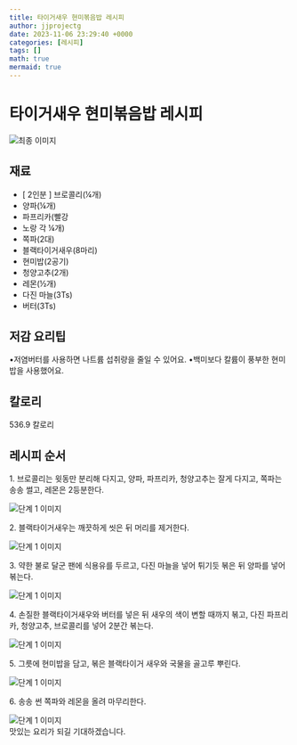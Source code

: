 ```yaml
---
title: 타이거새우 현미볶음밥 레시피
author: jjprojectg
date: 2023-11-06 23:29:40 +0000
categories: [레시피]
tags: []
math: true
mermaid: true
---
```

<meta name="og:type" content="website" />
<meta charset="UTF-8">
<div class="header">
<h1>타이거새우 현미볶음밥 레시피</h1>
</div>

<div class="container my-4">
<div class="row">
<div class="col-12 col-md-6">
<div class="recipe-image">
<img src="https://www.foodsafetykorea.go.kr/common/ecmFileView.do?ecm_file_no=1NxSkgr98sn" class="step-image" alt="최종 이미지">
</div>
</div>
<div class="col-12 col-md-6">
<div class="ingredients">
<h2>재료</h2>
<ul class='card'>
<li> [ 2인분 ] 브로콜리(¼개) </li>
<li>  양파(¼개) </li>
<li>  파프리카(빨강 </li>
<li>  노랑 각 ¼개) </li>
<li>  쪽파(2대) </li>
<li>  블랙타이거새우(8마리) </li>
<li>  현미밥(2공기) </li>
<li>  청양고추(2개) </li>
<li>  레몬(½개) </li>
<li>  다진 마늘(3Ts) </li>
<li>  버터(3Ts) </li>

</ul>
</div>
</div>
<div class="col-12 col-md-6">
<div class="ingredients">
<h2>저감 요리팁</h2>
<div class='card'> 
<p >
•저염버터를 사용하면 나트륨 섭취량을 줄일 수 있어요.
•백미보다 칼륨이 풍부한 현미밥을 사용했어요.
</p>
</div>
</div>
<div class="ingredients">
<h2>칼로리</h2>
<div class='card'> 
<p>
536.9 칼로리
</p>
</div>
</div>
</div>
</div>

<h2 class="my-4">레시피 순서</h2>
<div class="card recipe-card">
<div class="card-body recipe-stesp">
<p class="card-text step-description">1. 브로콜리는 윗동만 분리해 다지고, 양파, 파프리카, 청양고추는 잘게 다지고, 쪽파는 송송 썰고, 레몬은 2등분한다.</p>
<img src="https://www.foodsafetykorea.go.kr/common/ecmFileView.do?ecm_file_no=1NxSkgr9GLe" alt="단계 1 이미지" class="step-image">
</div>
</div>

<div class="card recipe-card">
<div class="card-body recipe-stesp">
<p class="card-text step-description">2. 블랙타이거새우는 깨끗하게 씻은 뒤 머리를 제거한다.</p>
<img src="https://www.foodsafetykorea.go.kr/common/ecmFileView.do?ecm_file_no=1NxSkgr9GOC" alt="단계 1 이미지" class="step-image">
</div>
</div>

<div class="card recipe-card">
<div class="card-body recipe-stesp">
<p class="card-text step-description">3. 약한 불로 달군 팬에 식용유를 두르고, 다진 마늘을 넣어 튀기듯 볶은 뒤 양파를 넣어 볶는다.</p>
<img src="https://www.foodsafetykorea.go.kr/common/ecmFileView.do?ecm_file_no=1NxSkgr9GRO" alt="단계 1 이미지" class="step-image">
</div>
</div>

<div class="card recipe-card">
<div class="card-body recipe-stesp">
<p class="card-text step-description">4. 손질한 블랙타이거새우와 버터를 넣은 뒤 새우의 색이 변할 때까지 볶고, 다진 파프리카, 청양고추, 브로콜리를 넣어 2분간 볶는다.</p>
<img src="https://www.foodsafetykorea.go.kr/common/ecmFileView.do?ecm_file_no=1NxSkgr9GTo" alt="단계 1 이미지" class="step-image">
</div>
</div>

<div class="card recipe-card">
<div class="card-body recipe-stesp">
<p class="card-text step-description">5. 그릇에 현미밥을 담고, 볶은 블랙타이거 새우와 국물을 골고루 뿌린다.</p>
<img src="https://www.foodsafetykorea.go.kr/common/ecmFileView.do?ecm_file_no=1NxSkgr9GVZ" alt="단계 1 이미지" class="step-image">
</div>
</div>

<div class="card recipe-card">
<div class="card-body recipe-stesp">
<p class="card-text step-description">6. 송송 썬 쪽파와 레몬을 올려 마무리한다.</p>
<img src="https://www.foodsafetykorea.go.kr/common/ecmFileView.do?ecm_file_no=1NxSkgr9GWG" alt="단계 1 이미지" class="step-image">
</div>
</div>


</div>
맛있는 요리가 되길 기대하겠습니다.
